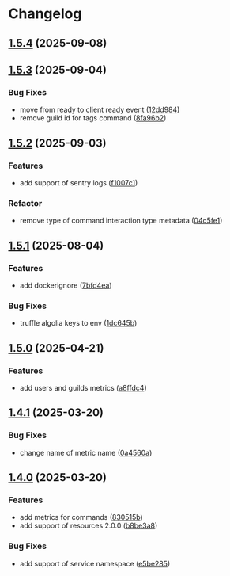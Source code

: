 # Changelog

## [1.5.4](https://github.com/necordjs/toolkit/compare/v1.5.3...v1.5.4) (2025-09-08)

## [1.5.3](https://github.com/necordjs/toolkit/compare/v1.5.2...v1.5.3) (2025-09-04)

### Bug Fixes

* move from ready to client ready event ([12dd984](https://github.com/necordjs/toolkit/commit/12dd984ae45bc9385baad717365aa3aa5ebcf19e))
* remove guild id for tags command ([8fa96b2](https://github.com/necordjs/toolkit/commit/8fa96b274f6a048f695a997560c240a21c906b40))

## [1.5.2](https://github.com/necordjs/toolkit/compare/v1.5.1...v1.5.2) (2025-09-03)

### Features

* add support of sentry logs ([f1007c1](https://github.com/necordjs/toolkit/commit/f1007c1a4c72cdc5d77b81777f0ea29dbac9ede1))

### Refactor

* remove type of command interaction type metadata ([04c5fe1](https://github.com/necordjs/toolkit/commit/04c5fe187f26c381bb5fe2bd042d8c08ca5e9090))

## [1.5.1](https://github.com/necordjs/toolkit/compare/v1.5.0...v1.5.1) (2025-08-04)

### Features

* add dockerignore ([7bfd4ea](https://github.com/necordjs/toolkit/commit/7bfd4ea5d19fab2398a58ecccaa3282682548e1c))

### Bug Fixes

* truffle algolia keys to env ([1dc645b](https://github.com/necordjs/toolkit/commit/1dc645ba1b65e45b7550d3dcedad0694e0f3b2b7))

## [1.5.0](https://github.com/necordjs/toolkit/compare/v1.4.1...v1.5.0) (2025-04-21)

### Features

* add users and guilds metrics ([a8ffdc4](https://github.com/necordjs/toolkit/commit/a8ffdc4be3d3d1800bfc2b5dca181e356d0a8299))

## [1.4.1](https://github.com/necordjs/toolkit/compare/v1.4.0...v1.4.1) (2025-03-20)

### Bug Fixes

* change name of metric name ([0a4560a](https://github.com/necordjs/toolkit/commit/0a4560aacdf2fd3cf775916263e5b3a6084d3af3))

## [1.4.0](https://github.com/necordjs/toolkit/compare/v1.3.0...v1.4.0) (2025-03-20)

### Features

* add metrics for commands ([830515b](https://github.com/necordjs/toolkit/commit/830515b1ccd730c83107412b254bd793a0fa5980))
* add support of resources 2.0.0 ([b8be3a8](https://github.com/necordjs/toolkit/commit/b8be3a8e13092828f42728567c050397ad808266))

### Bug Fixes

* add support of service namespace ([e5be285](https://github.com/necordjs/toolkit/commit/e5be285945d3817dbcc075df23b870d99668411f))
